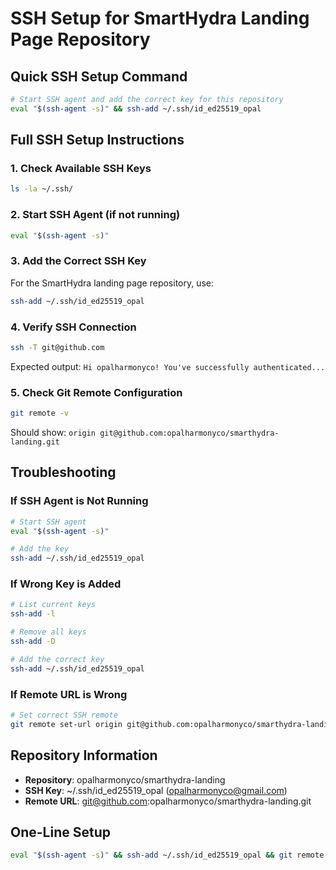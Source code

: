 # SSH Setup for SmartHydra Landing Page Repository

## Quick SSH Setup Command

```bash
# Start SSH agent and add the correct key for this repository
eval "$(ssh-agent -s)" && ssh-add ~/.ssh/id_ed25519_opal
```

## Full SSH Setup Instructions

### 1. Check Available SSH Keys
```bash
ls -la ~/.ssh/
```

### 2. Start SSH Agent (if not running)
```bash
eval "$(ssh-agent -s)"
```

### 3. Add the Correct SSH Key
For the SmartHydra landing page repository, use:
```bash
ssh-add ~/.ssh/id_ed25519_opal
```

### 4. Verify SSH Connection
```bash
ssh -T git@github.com
```
Expected output: `Hi opalharmonyco! You've successfully authenticated...`

### 5. Check Git Remote Configuration
```bash
git remote -v
```
Should show: `origin git@github.com:opalharmonyco/smarthydra-landing.git`

## Troubleshooting

### If SSH Agent is Not Running
```bash
# Start SSH agent
eval "$(ssh-agent -s)"

# Add the key
ssh-add ~/.ssh/id_ed25519_opal
```

### If Wrong Key is Added
```bash
# List current keys
ssh-add -l

# Remove all keys
ssh-add -D

# Add the correct key
ssh-add ~/.ssh/id_ed25519_opal
```

### If Remote URL is Wrong
```bash
# Set correct SSH remote
git remote set-url origin git@github.com:opalharmonyco/smarthydra-landing.git
```

## Repository Information
- **Repository**: opalharmonyco/smarthydra-landing
- **SSH Key**: ~/.ssh/id_ed25519_opal (opalharmonyco@gmail.com)
- **Remote URL**: git@github.com:opalharmonyco/smarthydra-landing.git

## One-Line Setup
```bash
eval "$(ssh-agent -s)" && ssh-add ~/.ssh/id_ed25519_opal && git remote set-url origin git@github.com:opalharmonyco/smarthydra-landing.git
```

